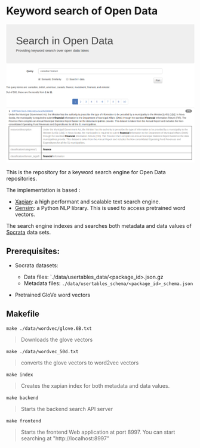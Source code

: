 # Keyword search of Open Data

<img src="search-in-opendata.png"></img>

This is the repository for a keyword search engine for Open Data repositories.

The implementation is based :

- [Xapian](https://xapian.org/): a high performant and scalable text search engine.
- [Gensim](https://radimrehurek.com/gensim/): a Python NLP library.  This is
  used to access pretrained word vectors.

The search engine indexes and searches both metadata and data values of
[Socrata](https://dev.socrata.com/data/) data sets.

## Prerequisites:

- Socrata datasets:
    - Data files: `./data/usertables_data/<package_id>.json.gz
    - Metadata files: `./data/usertables_schema/<package_id>_schema.json`

- Pretrained GloVe word vectors

## Makefile

`make ./data/wordvec/glove.6B.txt`

> Downloads the glove vectors

`make ./data/wordvec_50d.txt`

> converts the glove vectors to word2vec vectors

`make index`

> Creates the xapian index for both metadata and data values.

`make backend`

> Starts the backend search API server

`make frontend`

> Starts the frontend Web application at port 8997.
> You can start searching at "http://localhost:8997"


